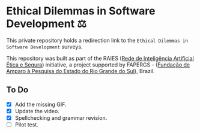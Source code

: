 # Ethical Dilemmas in Software Development ⚖️

This private repository holds a redirection link to the `Ethical Dilemmas in Software Development` surveys.

This repository was built as part of the RAIES ([Rede de Inteligência Artificial Ética e Segura](https://www.raies.org/)) initiative, a project supported by FAPERGS - ([Fundação de Amparo à Pesquisa do Estado do Rio Grande do Sul](https://fapergs.rs.gov.br/inicial)), Brazil.

## To Do

- [X] Add the missing GIF.
- [X] Update the video.
- [X] Spellchecking and grammar revision.
- [ ] Pilot test.
